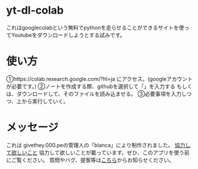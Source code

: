 # yt-dl-colab
これはgooglecolabという無料でpythonを走らせることができるサイトを使ってYoutubeをダウンロードしようとする試みです。
# 使い方
①https://colab.research.google.com/?hl=ja
にアクセス。(googleアカウントが必要です。)
②ノートを作成する際、githubを選択して「」を入力する
もしくは、ダウンロードして、そのファイルを読み込ませる。
③必要事項を入力しつつ、上から実行していく。
# メッセージ
これは givethey.000.peの管理人の「blanca」により制作されました。
[協力して欲しいこと](http://givethey.000.pe/forum/index.php?topic=10.0)
協力して欲しいことが載っています。ぜひ、このアプリを使う前にご覧ください。
質問やバグ、提案等は[こちら](http://givethey.000.pe/forum/index.php?topic=9.0)からお知らせください。
